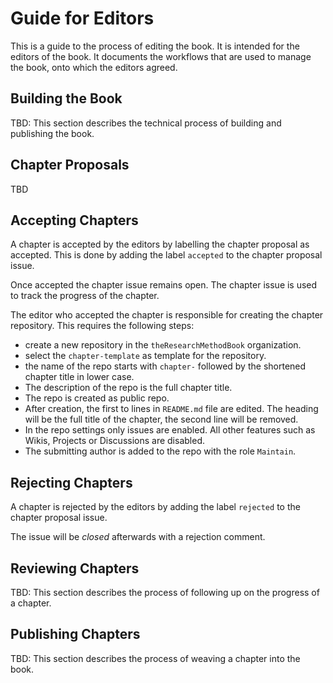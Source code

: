 # Guide for Editors 

This is a guide to the process of editing the book. It is intended for the editors of the book. It documents the workflows that are used to manage the book, onto which the editors agreed. 

## Building the Book

TBD: This section describes the technical process of building and publishing the book.

## Chapter Proposals

TBD

## Accepting Chapters

A chapter is accepted by the editors by labelling the chapter proposal as accepted. This is done by adding the label `accepted` to the chapter proposal issue.

Once accepted the chapter issue remains open. The chapter issue is used to track the progress of the chapter.

The editor who accepted the chapter is responsible for creating the chapter repository. This requires the following steps:

- create a new repository in the `theResearchMethodBook` organization.
- select the `chapter-template` as template for the repository. 
- the name of the repo starts with `chapter-` followed by the shortened chapter title in lower case.
- The description of the repo is the full chapter title.
- The repo is created as public repo.
- After creation, the first to lines in `README.md` file are edited. The heading will be the full title of the chapter, the second line will be removed. 
- In the repo settings only issues are enabled. All other features such as Wikis, Projects or Discussions are disabled.
- The submitting author is added to the repo with the role `Maintain`.

## Rejecting Chapters 

A chapter is rejected by the editors by adding the label `rejected` to the chapter proposal issue. 

The issue will be *closed* afterwards with a rejection comment.

## Reviewing Chapters

TBD: This section describes the process of following up on the progress of a chapter.

## Publishing Chapters

TBD: This section describes the process of weaving a chapter into the book.

